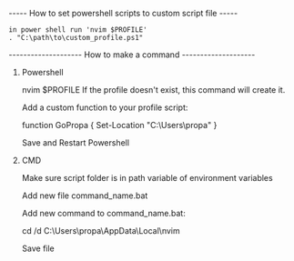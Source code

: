 ----- How to set powershell scripts to custom script file -----

    in power shell run 'nvim $PROFILE'
    . "C:\path\to\custom_profile.ps1"

-------------------- How to make a command --------------------

1) Powershell

	nvim $PROFILE
	If the profile doesn't exist, this command will create it.

	Add a custom function to your profile script:

	function GoPropa {
		Set-Location "C:\Users\propa"
	}

	Save and Restart Powershell

2) CMD

    Make sure script folder is in path variable of environment variables

    Add new file command_name.bat

    Add new command to command_name.bat:

    cd /d C:\Users\propa\AppData\Local\nvim

    Save file
    
